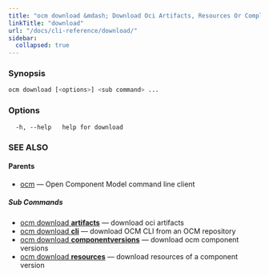 ```yaml
---
title: "ocm download &mdash; Download Oci Artifacts, Resources Or Complete Components"
linkTitle: "download"
url: "/docs/cli-reference/download/"
sidebar:
  collapsed: true
---
```


### Synopsis

```bash
ocm download [<options>] <sub command> ...
```

### Options

```text
  -h, --help   help for download
```

### SEE ALSO

#### Parents

* [ocm](ocm.md)	 &mdash; Open Component Model command line client


##### Sub Commands

* [ocm download <b>artifacts</b>](ocm_download_artifacts.md)	 &mdash; download oci artifacts
* [ocm download <b>cli</b>](ocm_download_cli.md)	 &mdash; download OCM CLI from an OCM repository
* [ocm download <b>componentversions</b>](ocm_download_componentversions.md)	 &mdash; download ocm component versions
* [ocm download <b>resources</b>](ocm_download_resources.md)	 &mdash; download resources of a component version

